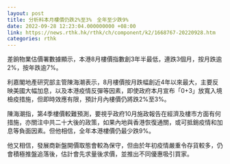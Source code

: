 ```yaml
---
layout: post
title: 分析料本月樓價仍跌2%至3%　全年至少跌9%
date: 2022-09-28 12:23:04.000000000 +08:00
link: https://news.rthk.hk/rthk/ch/component/k2/1668767-20220928.htm
categories: rthk
---
```


差餉物業估價署數據顯示，本港8月樓價指數創3年半最低，連跌3個月，按月跌逾2%，按年跌逾7%。

利嘉閣地產研究部主管陳海潮表示，8月樓價按月跌幅創近4年以來最大，主要反映美國大幅加息，以及本港疫情反彈等因素，即使政府本月宣布「0+3」放寬入境檢疫措施，但即時效應有限，預計月內樓價仍將跌2%至3%。

陳海潮指，第4季樓價較難預測，要視乎政府10月施政報告在經濟及樓市方面有何措施，亦關注中共二十大後的政策，如果內地與香港恢復通關，或可抵銷疫情和加息等負面因素。但他相信，全年本港樓價仍最少跌9%。

他又相信，發展商新盤開價取態會較為保守，但由於年初疫情嚴重令存貨較多，仍會積極推盤追落後，估計會先求量後求價，並推出不同優惠吸引買家。

